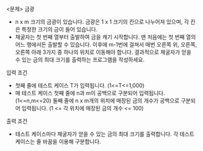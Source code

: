 <문제> 금광

* n x m 크기의 금광이 있습니다. 금광은 1 x 1 크기의 칸으로 나누어져 있으며, 각 칸은 특정한 크기의 금이 들어 있습니다.
* 채굴자는 첫 번째 열부터 출발하여 금을 캐기 시작합니다. 맨 처음에는 첫 번째 열의 어느 행에서든 출발할 수 있습니다. 이후에 m-1번에 걸쳐서 매번 오른쪽 위, 오른쪽, 오른쪽 아래 3가지 중 하나의 위치로 이동해야 합니다. 결과적으로 채굴자가 얻을 수 있는 금의 최대 크기를 출력하는 프로그램을 작성하세요.

입력 조건

* 첫째 줄에 테스트 케이스 T가 입력됩니다. (1<=T<=1,000)
* 매 테스트 케이스 첫째 줄에 n과 m이 공백으로 구분되어 입력됩니다. (1<=n,m<=20) 둘째 줄에 n x m개의 위치에 매장된 금의 개수가 공백으로 구분되어 입력됩니다. (1 <= 각 위치에 매장된 금의 개수 <= 100)

출력 조건

* 테스트 케이스마다 채굴자가 얻을 수 있는 금의 최대 크기를 출력합니다. 각 테스트 케이스는 줄 바꿈을 이용해 구분합니다.

